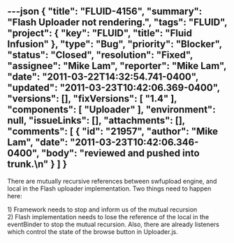 ---json
{
  "title": "FLUID-4156",
  "summary": "Flash Uploader not rendering.",
  "tags": "FLUID",
  "project": {
    "key": "FLUID",
    "title": "Fluid Infusion"
  },
  "type": "Bug",
  "priority": "Blocker",
  "status": "Closed",
  "resolution": "Fixed",
  "assignee": "Mike Lam",
  "reporter": "Mike Lam",
  "date": "2011-03-22T14:32:54.741-0400",
  "updated": "2011-03-23T10:42:06.369-0400",
  "versions": [],
  "fixVersions": [
    "1.4"
  ],
  "components": [
    "Uploader"
  ],
  "environment": null,
  "issueLinks": [],
  "attachments": [],
  "comments": [
    {
      "id": "21957",
      "author": "Mike Lam",
      "date": "2011-03-23T10:42:06.346-0400",
      "body": "reviewed and pushed into trunk.\n"
    }
  ]
}
---
There are mutually recursive references between swfupload engine, and local in the Flash uploader implementation.   Two things need to happen here:

1\) Framework needs to stop and inform us of the mutual recursion\
2\) Flash implementation needs to lose the reference of the local in the eventBinder to stop the mutual recursion.   Also, there are already listeners which control the state of the browse button in Uploader.js. &#x20;

        